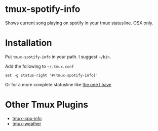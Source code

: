 tmux-spotify-info
=================

Shows current song playing on spotify in your tmux statusline. OSX only.

Installation
============

Put `tmux-spotify-info` in your path. I suggest `~/bin`.

Add the following to `~/.tmux.conf`

```
set -g status-right '#(tmux-spotify-info)'
```

Or for a more complete statusline like [the one I have](https://github.com/dickeyxxx/dotfiles/blob/master/home/.tmux.conf)

Other Tmux Plugins
==================

* [tmux-cpu-info](https://github.com/dickeyxxx/tmux-cpu-info)
* [tmux-weather](https://github.com/dickeyxxx/tmux-weather)
